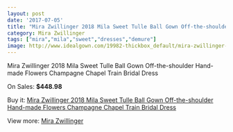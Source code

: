 ```yaml
---
layout: post
date: '2017-07-05'
title: "Mira Zwillinger 2018 Mila Sweet Tulle Ball Gown Off-the-shoulder Hand-made Flowers Champagne Chapel Train Bridal Dress"
category: Mira Zwillinger
tags: ["mira","mila","sweet","dresses","demure"]
image: http://www.idealgown.com/19982-thickbox_default/mira-zwillinger-2018-mila-sweet-tulle-ball-gown-off-the-shoulder-hand-made-flowers-champagne-chapel-train-bridal-dress.jpg
---
```

Mira Zwillinger 2018 Mila Sweet Tulle Ball Gown Off-the-shoulder Hand-made Flowers Champagne Chapel Train Bridal Dress

On Sales: **$448.98**
<a href="https://www.idealgown.com/en/mira-zwillinger/7706-mira-zwillinger-2018-mila-sweet-tulle-ball-gown-off-the-shoulder-hand-made-flowers-champagne-chapel-train-bridal-dress.html"><amp-img layout="responsive" width="600" height="600" src="//www.idealgown.com/19982-thickbox_default/mira-zwillinger-2018-mila-sweet-tulle-ball-gown-off-the-shoulder-hand-made-flowers-champagne-chapel-train-bridal-dress.jpg" alt="Mira Zwillinger 2018 Mila Sweet Tulle Ball Gown Off-the-shoulder Hand-made Flowers Champagne Chapel Train Bridal Dress 0" /></a>
<a href="https://www.idealgown.com/en/mira-zwillinger/7706-mira-zwillinger-2018-mila-sweet-tulle-ball-gown-off-the-shoulder-hand-made-flowers-champagne-chapel-train-bridal-dress.html"><amp-img layout="responsive" width="600" height="600" src="//www.idealgown.com/19987-thickbox_default/mira-zwillinger-2018-mila-sweet-tulle-ball-gown-off-the-shoulder-hand-made-flowers-champagne-chapel-train-bridal-dress.jpg" alt="Mira Zwillinger 2018 Mila Sweet Tulle Ball Gown Off-the-shoulder Hand-made Flowers Champagne Chapel Train Bridal Dress 1" /></a>
<a href="https://www.idealgown.com/en/mira-zwillinger/7706-mira-zwillinger-2018-mila-sweet-tulle-ball-gown-off-the-shoulder-hand-made-flowers-champagne-chapel-train-bridal-dress.html"><amp-img layout="responsive" width="600" height="600" src="//www.idealgown.com/19986-thickbox_default/mira-zwillinger-2018-mila-sweet-tulle-ball-gown-off-the-shoulder-hand-made-flowers-champagne-chapel-train-bridal-dress.jpg" alt="Mira Zwillinger 2018 Mila Sweet Tulle Ball Gown Off-the-shoulder Hand-made Flowers Champagne Chapel Train Bridal Dress 2" /></a>
<a href="https://www.idealgown.com/en/mira-zwillinger/7706-mira-zwillinger-2018-mila-sweet-tulle-ball-gown-off-the-shoulder-hand-made-flowers-champagne-chapel-train-bridal-dress.html"><amp-img layout="responsive" width="600" height="600" src="//www.idealgown.com/19985-thickbox_default/mira-zwillinger-2018-mila-sweet-tulle-ball-gown-off-the-shoulder-hand-made-flowers-champagne-chapel-train-bridal-dress.jpg" alt="Mira Zwillinger 2018 Mila Sweet Tulle Ball Gown Off-the-shoulder Hand-made Flowers Champagne Chapel Train Bridal Dress 3" /></a>
<a href="https://www.idealgown.com/en/mira-zwillinger/7706-mira-zwillinger-2018-mila-sweet-tulle-ball-gown-off-the-shoulder-hand-made-flowers-champagne-chapel-train-bridal-dress.html"><amp-img layout="responsive" width="600" height="600" src="//www.idealgown.com/19984-thickbox_default/mira-zwillinger-2018-mila-sweet-tulle-ball-gown-off-the-shoulder-hand-made-flowers-champagne-chapel-train-bridal-dress.jpg" alt="Mira Zwillinger 2018 Mila Sweet Tulle Ball Gown Off-the-shoulder Hand-made Flowers Champagne Chapel Train Bridal Dress 4" /></a>
<a href="https://www.idealgown.com/en/mira-zwillinger/7706-mira-zwillinger-2018-mila-sweet-tulle-ball-gown-off-the-shoulder-hand-made-flowers-champagne-chapel-train-bridal-dress.html"><amp-img layout="responsive" width="600" height="600" src="//www.idealgown.com/19983-thickbox_default/mira-zwillinger-2018-mila-sweet-tulle-ball-gown-off-the-shoulder-hand-made-flowers-champagne-chapel-train-bridal-dress.jpg" alt="Mira Zwillinger 2018 Mila Sweet Tulle Ball Gown Off-the-shoulder Hand-made Flowers Champagne Chapel Train Bridal Dress 5" /></a>

Buy it: [Mira Zwillinger 2018 Mila Sweet Tulle Ball Gown Off-the-shoulder Hand-made Flowers Champagne Chapel Train Bridal Dress](https://www.idealgown.com/en/mira-zwillinger/7706-mira-zwillinger-2018-mila-sweet-tulle-ball-gown-off-the-shoulder-hand-made-flowers-champagne-chapel-train-bridal-dress.html "Mira Zwillinger 2018 Mila Sweet Tulle Ball Gown Off-the-shoulder Hand-made Flowers Champagne Chapel Train Bridal Dress")

View more: [Mira Zwillinger](https://www.idealgown.com/en/156-mira-zwillinger "Mira Zwillinger")